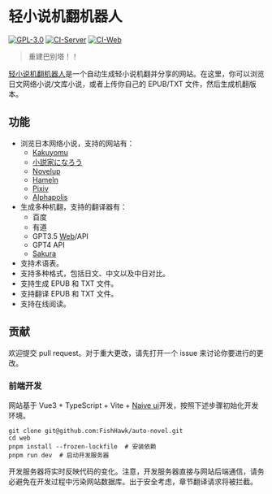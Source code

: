 # 轻小说机翻机器人

[![GPL-3.0](https://img.shields.io/github/license/FishHawk/auto-novel)](https://github.com/FishHawk/auto-novel#license)
[![CI-Server](https://github.com/FishHawk/auto-novel/workflows/CI-Server/badge.svg)](https://github.com/FishHawk/auto-novel/actions/workflows/CI-Server.yml)
[![CI-Web](https://github.com/FishHawk/auto-novel/workflows/CI-Web/badge.svg)](https://github.com/FishHawk/auto-novel/actions/workflows/CI-Web.yml)

> 重建巴别塔！！

[轻小说机翻机器人](https://books.fishhawk.top/)是一个自动生成轻小说机翻并分享的网站。在这里，你可以浏览日文网络小说/文库小说，或者上传你自己的 EPUB/TXT 文件，然后生成机翻版本。

## 功能

- 浏览日本网络小说，支持的网站有：
  - [Kakuyomu](https://kakuyomu.jp/)
  - [小説家になろう](https://syosetu.com/)
  - [Novelup](https://novelup.plus/)
  - [Hameln](https://syosetu.org/)
  - [Pixiv](https://www.pixiv.net/)
  - [Alphapolis](https://www.alphapolis.co.jp/)
- 生成多种机翻，支持的翻译器有：
  - 百度
  - 有道
  - GPT3.5 [Web](https://chat.openai.com/)/API
  - GPT4 API
  - [Sakura](https://huggingface.co/sakuraumi/Sakura-13B-Galgame)
- 支持术语表。
- 支持多种格式，包括日文、中文以及中日对比。
- 支持生成 EPUB 和 TXT 文件。
- 支持翻译 EPUB 和 TXT 文件。
- 支持在线阅读。

## 贡献

欢迎提交 pull request。对于重大更改，请先打开一个 issue 来讨论你要进行的更改。

### 前端开发

网站基于 Vue3 + TypeScript + Vite + [Naive ui](https://www.naiveui.com/zh-CN)开发，按照下述步骤初始化开发环境。

```shell
git clone git@github.com:FishHawk/auto-novel.git
cd web
pnpm install --frozen-lockfile  # 安装依赖
pnpm run dev  # 启动开发服务器
```

开发服务器将实时反映代码的变化。注意，开发服务器直接与网站后端通信，请务必避免在开发过程中污染网站数据库。出于安全考虑，章节翻译请求将被拦截。
